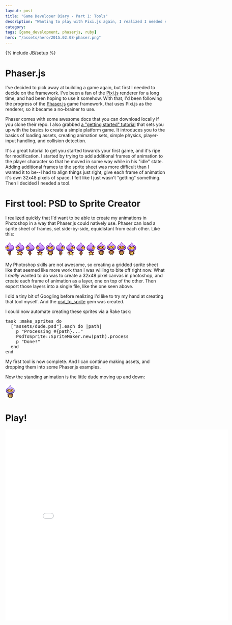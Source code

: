 ```yaml
---
layout: post
title: "Game Developer Diary - Part 1: Tools"
description: "Wanting to play with Pixi.js again, I realized I needed some tools to simplify my workflow."
category:
tags: [game_development, phaserjs, ruby]
hero: "/assets/hero/2015.02.08-phaser.png"
---
```

{% include JB/setup %}

# Phaser.js

I've decided to pick away at building a game again, but first I needed to decide
on the framework. I've been a fan of the [Pixi.js](http://www.pixijs.com/) renderer
for a long time, and had been hoping to use it somehow. With that, I'd been
following the progress of the [Phaser.js](http://phaser.io/) game framework,
that uses Pixi.js as the renderer, so it became a no-brainer to use.

Phaser comes with some awesome docs that you can download locally if you clone
their repo. I also grabbed [a "getting started" tutorial](http://www.photonstorm.com/phaser/tutorial-making-your-first-phaser-game)
that sets you up with the basics to create a simple platform game. It introduces
you to the basics of loading assets, creating animation sets, simple physics,
player-input handling, and collision detection.

It's a great tutorial to get you started towards your first game, and it's ripe for modification. I
started by trying to add additional frames of animation to the player character
so that he moved in some way while in his "idle" state. Adding additional frames
to the sprite sheet was more difficult than I wanted it to be--I had to align
things just right, give each frame of animation it's own 32x48 pixels of space.
I felt like I just wasn't "getting" something. Then I decided I needed a tool.

# First tool: PSD to Sprite Creator

I realized quickly that I'd want to be able to create my animations in
Photoshop in a way that Phaser.js could natively use. Phaser can load a sprite
sheet of frames, set side-by-side, equidistant from each other. Like this:

![example](/assets/demo/gamedev-diary-1/assets/dude-combined.png)

My Photoshop skills are not awesome, so creating a gridded sprite sheet like that
seemed like more work than I was willing to bite off right now. What I *really*
wanted to do was to create a 32x48 pixel canvas in photoshop, and create each
frame of animation as a layer, one on top of the other. Then export those layers
into a single file, like the one seen above.

I did a tiny bit of Googling before realizing I'd like to try my hand at creating
that tool myself. And the [psd_to_sprite](https://github.com/cfurrow/psd_to_sprite)
gem was created.

I could now automate creating these sprites via a Rake task:

<pre class='prettyprint'>
task :make_sprites do
  ["assets/dude.psd"].each do |path|
    p "Processing #{path}..."
    PsdToSprite::SpriteMaker.new(path).process
    p "Done!"
  end
end
</pre>

My first tool is now complete. And I can continue making assets, and dropping them
into some Phaser.js examples.

Now the standing animation is the little dude moving up and down:

![example](/assets/photos/2015.02.08-dude-combined.gif)

# Play!

<iframe src="/assets/demo/gamedev-diary-1" width="700px" height="600px" frameborder="0"></iframe>
